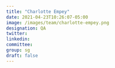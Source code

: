 ```yaml
---
title: "Charlotte Empey"
date: 2021-04-23T10:26:07-05:00
image: /images/team/charlotte-empey.png
designation: QA
twitter:
linkedin: 
committee: 
group: sg
draft: false
---
```


